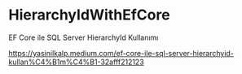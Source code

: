 # HierarchyIdWithEfCore
EF Core ile SQL Server HierarchyId Kullanımı

https://yasinilkalp.medium.com/ef-core-ile-sql-server-hierarchyid-kullan%C4%B1m%C4%B1-32afff212123
